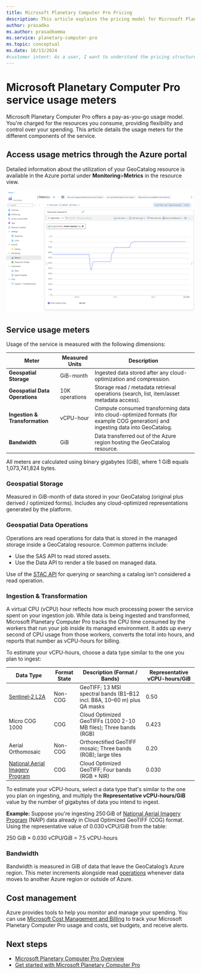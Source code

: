 ```yaml
---
title: Microsoft Planetary Computer Pro Pricing
description: This article explains the pricing model for Microsoft Planetary Computer Pro.
author: prasadko
ms.author: prasadkomma
ms.service: planetary-computer-pro
ms.topic: conceptual
ms.date: 10/13/2024
#customer intent: As a user, I want to understand the pricing structure for Microsoft Planetary Computer Pro so I can estimate costs.
---
```


# Microsoft Planetary Computer Pro service usage meters

Microsoft Planetary Computer Pro offers a pay-as-you-go usage model. You're charged for the resources you consume, providing flexibility and control over your spending. This article details the usage meters for the different components of the service.

## Access usage metrics through the Azure portal

Detailed information about the utilization of your GeoCatalog resource is available in the Azure portal under **Monitoring**>**Metrics** in the resource view. 

[![Screenshot of the Azure portal showing the Metrics blade for a GeoCatalog resource.](./media/service-usage-metrics.png)](./media/service-usage-metrics.png#lightbox)

## Service usage meters

Usage of the service is measured with the following dimensions:

| Meter                       | Measured Units            | Description                                                                                                |
|----------------------------|---------------------------|------------------------------------------------------------------------------------------------------------|
| **Geospatial Storage**               | GiB-month                  | Ingested data stored after any cloud-optimization and compression.                                         |
| **Geospatial Data Operations**             | 10K operations            | Storage read / metadata retrieval operations (search, list, item/asset metadata access).                   |
| **Ingestion & Transformation** | vCPU-hour                 | Compute consumed transforming data into cloud-optimized formats (for example COG generation) and ingesting data into GeoCatalog.              |
| **Bandwidth**              | GiB                 | Data transferred out of the Azure region hosting the GeoCatalog resource.                                  |

All meters are calculated using binary gigabytes (GiB), where 1 GiB equals 1,073,741,824 bytes. 

### Geospatial Storage

Measured in GiB-month of data stored in your GeoCatalog (original plus derived / optimized forms). Includes any cloud-optimized representations generated by the platform.

### Geospatial Data Operations

Operations are read operations for data that is stored in the managed storage inside a GeoCatalog resource. Common patterns include:
* Use the SAS API to read stored assets.
* Use the Data API to render a tile based on managed data.

Use of the [STAC API](./stac-overview.md) for querying or searching a catalog isn't considered a read operation. 


### Ingestion & Transformation

A virtual CPU (vCPU) hour reflects how much processing power the service spent on your ingestion job. While data is being ingested and transformed, Microsoft Planetary Computer Pro tracks the CPU time consumed by the workers that run your job inside its managed environment. It adds up every second of CPU usage from those workers, converts the total into hours, and reports that number as vCPU-hours for billing.

To estimate your vCPU-hours, choose a data type similar to the one you plan to ingest:
 
| Data Type | Format State | Description (Format / Bands) | Representative vCPU-hours/GiB |
|-----------|--------------|------------------------------|--------------------------|
| [Sentinel‑2 L2A](./data-visualization-samples.md#sentinel-2-l2a-collection-configuration) | Non-COG | GeoTIFF; 13 MSI spectral bands (B1–B12 incl. B8A, 10–60 m) plus QA masks | 0.50 |
| Micro COG 1000 | COG | Cloud Optimized GeoTIFFs (1000 2-10 MB files); Three bands (RGB) | 0.423 |
| Aerial Orthomosaic | Non-COG | Orthorectified GeoTIFF mosaic; Three bands (RGB); large tiles | 0.20 |
| [National Aerial Imagery Program](./data-visualization-samples.md#the-national-agriculture-imagery-program-collection-configuration) | COG | Cloud Optimized GeoTIFF; Four bands (RGB + NIR) | 0.030 |

To estimate your vCPU-hours, select a data type that's similar to the one you plan on ingesting, and multiply the **Representative vCPU-hours/GiB**  value by the number of gigabytes of data you intend to ingest. 

**Example:** Suppose you're ingesting 250 GiB of [National Aerial Imagery Program](./data-visualization-samples.md#the-national-agriculture-imagery-program-collection-configuration) (NAIP) data already in Cloud Optimized GeoTIFF (COG) format. Using the representative value of 0.030 vCPU/GiB from the table:

250 GiB × 0.030 vCPU/GiB = 7.5 vCPU-hours


### Bandwidth

Bandwidth is measured in GiB of data that leave the GeoCatalog’s Azure region. This meter increments alongside read [operations](#geospatial-data-operations) whenever data moves to another Azure region or outside of Azure.

## Cost management

Azure provides tools to help you monitor and manage your spending. You can use [Microsoft Cost Management and Billing](/azure/cost-management-billing/cost-management-billing-overview) to track your Microsoft Planetary Computer Pro usage and costs, set budgets, and receive alerts.

## Next steps

- [Microsoft Planetary Computer Pro Overview](./microsoft-planetary-computer-pro-overview.md)
- [Get started with Microsoft Planetary Computer Pro](./get-started-planetary-computer.md)
